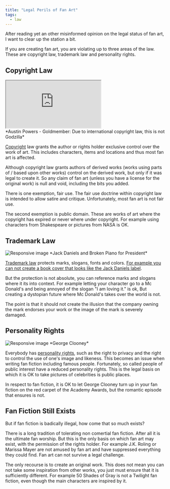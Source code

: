```yaml
---
title: "Legal Perils of Fan Art"
tags:
  - law
---
```


After reading yet an other misinformed opinion on the legal status of fan art, 
I want to clear up the station a bit.

If you are creating fan art, you are violating up to three areas of the law. 
These are copyright law, trademark law and personality rights.

<!--more-->

Copyright Law
-------------

<div class="embed-responsive embed-responsive-16by9">
    <iframe class="embed-responsive-item" src="https://www.youtube.com/embed/Fu62k4K4sQ4" allowfullscreen></iframe>
</div>
*Austin Powers - Goldmember: Due to international copyright law, this
is not Godzilla*

[Copyright][cl] law grants the author or rights holder exclusive control over the 
work of art. This includes characters, items and locations and thus most fan 
art is affected.

Although copyright law grants authors of derived works (works using parts of / 
based upon other works) control on the derived work, but only if it was legal 
to create it. So any claim of fan art (unless you have a license for the original 
work) is null and void, including the bits you added.

There is one exemption, fair use. The fair use doctrine within copyright law is 
intended to allow satire and critique. Unfortunately, most fan art is not fair 
use.

The second exemption is public domain. These are works of art where the copyright 
has expired or never where under copyright. For example using characters from 
Shakespeare or pictures from NASA is OK.

Trademark Law
-------------

<img src="/media/jack-daniels-broken-piano-for-president.png" class="img-responsive" alt="Responsive image">
*Jack Daniels and Broken Piano for President*

[Trademark law][tl] protects marks, slogans, fonts and colors. [For example you can not 
create a book cover that looks like the Jack Daniels label][jd].

But the protection is not absolute, you can reference marks and slogans where it 
its into context. For example letting your character go to a Mc Donald's and 
being annoyed of the slogan "I am loving it." is ok, But creating a dystopian 
future where Mc Donald's takes over the world is not.

The point is that it should not create the illusion that the company owning the 
mark endorses your work or the image of the mark is severely damaged.

Personality Rights
------------------

<img src="http://upload.wikimedia.org/wikipedia/commons/9/92/George_Clooney-4_The_Men_Who_Stare_at_Goats_TIFF09_%28cropped%29.jpg" class="img-responsive" alt="Responsive image" style="max-height: 250px">
*George Clooney*

Everybody has [personality rights][pr], such as the right to privacy and the 
right to control the use of one's image and likeness. This becomes an issue when 
writing fan fiction including famous people. Fortunately, so called people of 
public interest have a reduced personality rights. This is the legal basis on 
which it is OK to take pictures of celebrities is public places.

In respect to fan fiction, it is OK to let George Clooney turn up in your fan 
fiction on the red carpet of the Academy Awards, but the romantic episode that 
ensures is not.

Fan Fiction Still Exists
------------------------

But if fan fiction is badically illegal, how come that so much exists? 

There is a long tradition of tolerating non comertial fan fiction. After all it 
is the ultimate fan worship. But this is the only basis on which fan art may exist, 
with the permission of the rights holder. For example J.K. Roling or Marissa Mayer 
are not amused by fan art and have suppressed everything they could find. 
Fan art can not survive a legal challenge.

The only recourse is to create an original work. This does not mean you can not 
take some inspiration from other works, you just must ensure that it is sufficiently
different. For example 50 Shades of Gray is not a Twilight fan fiction, even 
though the main characters are inspired by it.

[cl]: http://en.wikipedia.org/wiki/Copyright
[jd]: http://www.businessinsider.com/jack-daniels-wrote-what-has-to-be-the-nicest-cease-and-desist-order-of-all-time-2012-7
[tl]: http://en.wikipedia.org/wiki/Trademark
[pr]: http://en.wikipedia.org/wiki/Personality_rights